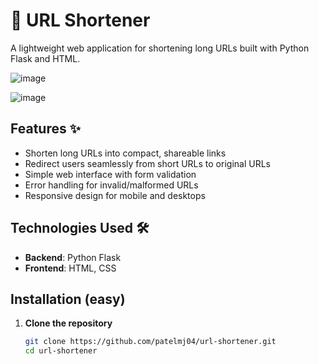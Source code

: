 # 🔗 URL Shortener

A lightweight web application for shortening long URLs built with Python Flask and HTML.

![image](https://github.com/user-attachments/assets/92153c05-4bf7-44fb-b161-2299c7ee552b)

![image](https://github.com/user-attachments/assets/15dfd9ba-07fd-4fa5-8865-bc915c5b4b0d)

## Features ✨
- Shorten long URLs into compact, shareable links
- Redirect users seamlessly from short URLs to original URLs
- Simple web interface with form validation
- Error handling for invalid/malformed URLs
- Responsive design for mobile and desktops

## Technologies Used 🛠️
- **Backend**: Python Flask
- **Frontend**: HTML, CSS

## Installation (easy)

1. **Clone the repository**
   ```bash
   git clone https://github.com/patelmj04/url-shortener.git
   cd url-shortener


   
